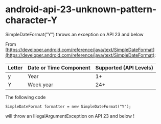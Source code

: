 # android-api-23-unknown-pattern-character-Y
SimpleDateFormat("Y") throws an exception on API 23 and below

From [https://developer.android.com/reference/java/text/SimpleDateFormat](https://developer.android.com/reference/java/text/SimpleDateFormat):

Letter | Date or Time Component | Supported (API Levels)
--- | --- | ---
y | Year | 1+
Y | Week year | 24+

The following code

    SimpleDateFormat formatter = new SimpleDateFormat("Y");

will throw an IllegalArgumentException on API 23 and below !
